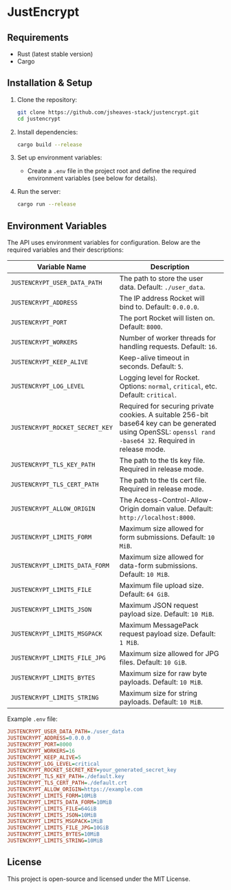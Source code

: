 # JustEncrypt

## Requirements

- Rust (latest stable version)
- Cargo

## Installation & Setup

1. Clone the repository:

   ```sh
   git clone https://github.com/jsheaves-stack/justencrypt.git
   cd justencrypt
   ```

2. Install dependencies:

   ```sh
   cargo build --release
   ```

3. Set up environment variables:

   - Create a `.env` file in the project root and define the required environment variables (see below for details).

4. Run the server:

   ```sh
   cargo run --release
   ```

## Environment Variables

The API uses environment variables for configuration. Below are the required variables and their descriptions:

| Variable Name                          | Description |
|----------------------------------------|-------------|
| `JUSTENCRYPT_USER_DATA_PATH`           | The path to store the user data. Default: `./user_data`. |
| `JUSTENCRYPT_ADDRESS`                  | The IP address Rocket will bind to. Default: `0.0.0.0`. |
| `JUSTENCRYPT_PORT`                     | The port Rocket will listen on. Default: `8000`. |
| `JUSTENCRYPT_WORKERS`                  | Number of worker threads for handling requests. Default: `16`. |
| `JUSTENCRYPT_KEEP_ALIVE`               | Keep-alive timeout in seconds. Default: `5`. |
| `JUSTENCRYPT_LOG_LEVEL`                | Logging level for Rocket. Options: `normal`, `critical`, etc. Default: `critical`. |
| `JUSTENCRYPT_ROCKET_SECRET_KEY`        | Required for securing private cookies. A suitable 256-bit base64 key can be generated using OpenSSL: `openssl rand -base64 32`. Required in release mode. |
| `JUSTENCRYPT_TLS_KEY_PATH`             | The path to the tls key file. Required in release mode. |
| `JUSTENCRYPT_TLS_CERT_PATH`            | The path to the tls cert file. Required in release mode. |
| `JUSTENCRYPT_ALLOW_ORIGIN`             | The Access-Control-Allow-Origin domain value. Default: `http://localhost:8000`. |
| `JUSTENCRYPT_LIMITS_FORM`              | Maximum size allowed for form submissions. Default: `10 MiB`. |
| `JUSTENCRYPT_LIMITS_DATA_FORM`         | Maximum size allowed for data-form submissions. Default: `10 MiB`. |
| `JUSTENCRYPT_LIMITS_FILE`              | Maximum file upload size. Default: `64 GiB`. |
| `JUSTENCRYPT_LIMITS_JSON`              | Maximum JSON request payload size. Default: `10 MiB`. |
| `JUSTENCRYPT_LIMITS_MSGPACK`           | Maximum MessagePack request payload size. Default: `1 MiB`. |
| `JUSTENCRYPT_LIMITS_FILE_JPG`          | Maximum size allowed for JPG files. Default: `10 GiB`. |
| `JUSTENCRYPT_LIMITS_BYTES`             | Maximum size for raw byte payloads. Default: `10 MiB`. |
| `JUSTENCRYPT_LIMITS_STRING`            | Maximum size for string payloads. Default: `10 MiB`. |

Example `.env` file:
```ini
JUSTENCRYPT_USER_DATA_PATH=./user_data
JUSTENCRYPT_ADDRESS=0.0.0.0
JUSTENCRYPT_PORT=8000
JUSTENCRYPT_WORKERS=16
JUSTENCRYPT_KEEP_ALIVE=5
JUSTENCRYPT_LOG_LEVEL=critical
JUSTENCRYPT_ROCKET_SECRET_KEY=your_generated_secret_key
JUSTENCRYPT_TLS_KEY_PATH=./default.key
JUSTENCRYPT_TLS_CERT_PATH=./default.crt
JUSTENCRYPT_ALLOW_ORIGIN=https://example.com
JUSTENCRYPT_LIMITS_FORM=10MiB
JUSTENCRYPT_LIMITS_DATA_FORM=10MiB
JUSTENCRYPT_LIMITS_FILE=64GiB
JUSTENCRYPT_LIMITS_JSON=10MiB
JUSTENCRYPT_LIMITS_MSGPACK=1MiB
JUSTENCRYPT_LIMITS_FILE_JPG=10GiB
JUSTENCRYPT_LIMITS_BYTES=10MiB
JUSTENCRYPT_LIMITS_STRING=10MiB
```

## License

This project is open-source and licensed under the MIT License.
